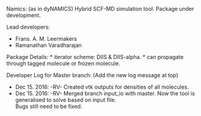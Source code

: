 Namics: (as in dyNAMICS)
Hybrid SCF-MD simulation tool. Package under development.


Lead developers:
*	Frans. A. M. Leermakers
*	Ramanathan Varadharajan


Package Details:
	*	iterator scheme: DIIS & DIIS-alpha.
	*	can propagate through tagged molecule or frozen molecule.


Developer Log for Master branch:  (Add the new log message at top)
* Dec 15. 2016:		-RV-			Created vtk outputs for densities of all molecules.
* Dec 15. 2016: 	-RV-			Merged branch input_io with master.  Now the tool is generalised to solve based on input file.	
						Bugs still need to be fixed. 

